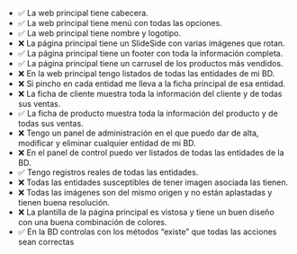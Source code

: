 - ✅ La web principal tiene cabecera.
- ✅ La web principal tiene menú con todas las opciones.
- ✅ La web principal tiene nombre y logotipo.
- ❌ La página principal tiene un SlideSide con varias imágenes que rotan.
- ✅ La página principal tiene un footer con toda la información completa.
- ✅ La página principal tiene un carrusel de los productos más vendidos.
- ❌ En la web principal tengo listados de todas las entidades de mi BD.
- ❌ Si pincho en cada entidad me lleva a la ficha principal de esa entidad.
- ❌ La ficha de cliente muestra toda la información del cliente y de todas sus ventas.
- ✅ La ficha de producto muestra toda la información del producto y de todas sus ventas.
- ❌ Tengo un panel de administración en el que puedo dar de alta, modificar y eliminar cualquier entidad de mi BD.
- ❌ En el panel de control puedo ver listados de todas las entidades de la BD.
- ✅ Tengo registros reales de todas las entidades.
- ❌ Todas las entidades susceptibles de tener imagen asociada las tienen.
- ❌ Todas las imágenes son del mismo origen y no están aplastadas y tienen buena resolución.
- ❌ La plantilla de la página principal es vistosa y tiene un buen diseño con una buena combinación de colores.
- ✅ En la BD controlas con los métodos “existe” que todas las acciones sean correctas

